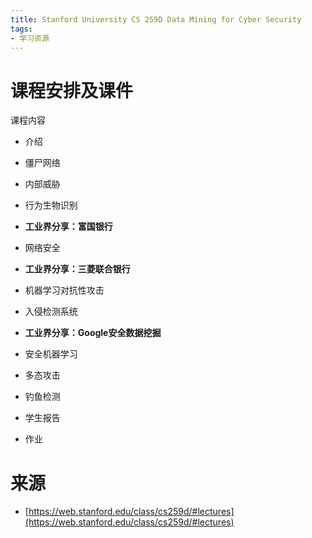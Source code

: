 ```yaml
---
title: Stanford University CS 259D Data Mining for Cyber Security
tags:
- 学习资源
---
```


# 课程安排及课件

课程内容

- 介绍
- 僵尸网络
- 内部威胁
- 行为生物识别
- **工业界分享：富国银行**
- 网络安全
- **工业界分享：三菱联合银行**
- 机器学习对抗性攻击
- 入侵检测系统
- **工业界分享：Google安全数据挖掘**
- 安全机器学习
- 多态攻击
- 钓鱼检测
- 学生报告

- 作业

# 来源

- [https://web.stanford.edu/class/cs259d/#lectures](https://web.stanford.edu/class/cs259d/#lectures)